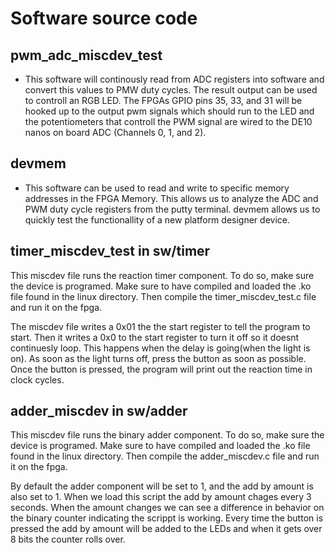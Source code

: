 # Software source code

## pwm_adc_miscdev_test

- This software will continously read from ADC registers into software
and convert this values to PMW duty cycles. The result output can be used to controll
an RGB LED. The FPGAs GPIO pins 35, 33, and 31 will be hooked up to the output pwm signals 
which should run to the LED and the potentiometers that controll the PWM signal are wired to the DE10 nanos on board ADC (Channels 0, 1, and 2).


## devmem

- This software can be used to read and write to specific memory addresses in the FPGA Memory. 
This allows us to analyze the ADC and PWM duty cycle registers from the putty terminal.
devmem allows us to quickly test the functionallity of a new platform designer device.


## timer_miscdev_test in sw/timer

This miscdev file runs the reaction timer component. To do so, make sure the device is programed. Make sure to have compiled and loaded the .ko file found in the linux directory. Then compile the timer_miscdev_test.c file and run it on the fpga.

The miscdev file writes a 0x01 the the start register to tell the program to start. Then it writes a 0x0 to the start register to turn it off so it doesnt continuesly loop. This happens when the delay is going(when the light is on). As soon as the light turns off, press the button as soon as possible. Once the button is pressed, the program will print out the reaction time in clock cycles.

## adder_miscdev in sw/adder

This miscdev file runs the binary adder component. To do so, make sure the device is programed. Make sure to have compiled and loaded the .ko file found in the linux directory. Then compile the adder_miscdev.c file and run it on the fpga.

By default the adder component will be set to 1, and the add by amount is also set to 1. When we load this script the add by amount chages every 3 seconds. When the amount changes we can see a difference in behavior on the binary counter indicating the scrippt is working. Every time the button is pressed the add by amount will be added to the LEDs and when it gets over 8 bits the counter rolls over.